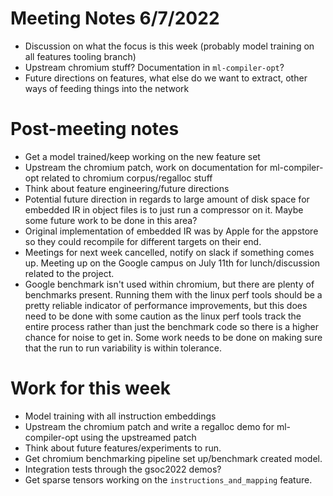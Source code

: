 # Meeting Notes 6/7/2022

* Discussion on what the focus is this week (probably model training on all features tooling branch)
* Upstream chromium stuff? Documentation in `ml-compiler-opt`?
* Future directions on features, what else do we want to extract, other ways of feeding things into the network

# Post-meeting notes 

* Get a model trained/keep working on the new feature set
* Upstream the chromium patch, work on documentation for ml-compiler-opt related to chromium corpus/regalloc stuff
* Think about feature engineering/future directions
* Potential future direction in regards to large amount of disk space for embedded IR in object files is to
just run a compressor on it. Maybe some future work to be done in this area?
* Original implementation of embedded IR was by Apple for the appstore so they could recompile for different
targets on their end.
* Meetings for next week cancelled, notify on slack if something comes up. Meeting up on the Google campus
on July 11th for lunch/discussion related to the project.
* Google benchmark isn't used within chromium, but there are plenty of benchmarks present. Running them with
the linux perf tools should be a pretty reliable indicator of performance improvements, but this does need to
be done with some caution as the linux perf tools track the entire process rather than just the benchmark code
so there is a higher chance for noise to get in. Some work needs to be done on making sure that the run to run
variability is within tolerance.

# Work for this week 

* Model training with all instruction embeddings
* Upstream the chromium patch and write a regalloc demo for ml-compiler-opt using the upstreamed patch
* Think about future features/experiments to run.
* Get chromium benchmarking pipeline set up/benchmark created model.
* Integration tests through the gsoc2022 demos?
* Get sparse tensors working on the `instructions_and_mapping` feature.